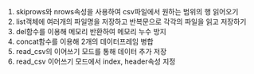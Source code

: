 1. skiprows와 nrows속성을 사용하여 csv파일에서 원하는 범위의 행 읽어오기
2. list객체에 여러개의 파일명을 저장하고 반복문으로 각각의 파일을 읽고 저장하기
3. del함수를 이용해 메모리 반환하여 메모리 누수 방지
4. concat함수를 이용해 2개의 데이터프레임 병합
5. read_csv의 이어쓰기 모드를 통해 데이터 추가 저장
6. read_csv 이어쓰기 모드에서 index, header속성 지정

